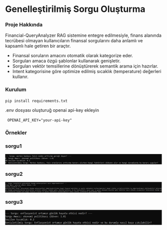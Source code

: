 <h1> Genelleştirilmiş Sorgu Oluşturma</h1>
<h3>Proje Hakkında</h3>
<p> Financial-QueryAnalyzer RAG sistemine entegre edilmesiyle, finans alanında tecrübesi olmayan kullanıcıların finansal sorgularını daha anlamlı ve kapsamlı hale getiren bir araçtır.</p>
      <ul>
        <li>Finansal soruların amacını otomatik olarak kategorize eder.</li>
        <li>Sorguları amaca özgü şablonlar kullanarak genişletir.</li>
        <li>Sorguları vektör temsillerine dönüştürerek semantik arama için hazırlar.</li>
        <li>Intent kategorisine göre optimize edilmiş sıcaklık (temperature) değerleri kullanır.</li>
      </ul>
<h3> Kurulum </h3>
<code>pip install requirements.txt</code>
<p> .env dosyası oluşturuğ openai api-key ekleyin </p>
<code> OPENAI_API_KEY="your-api-key"</code>
<h3> Örnekler <h3>
<p>sorgu1</p>
<img src="sorgu1.png" alt="sorgu1" width="%100" />
<p>sorgu2</p>
<img src="sorgu2.png" alt="sorgu2" width="%100" />
<p>sorgu3</p>
<img src="sorgu3.png" alt="sorgu3" width="%100" />
